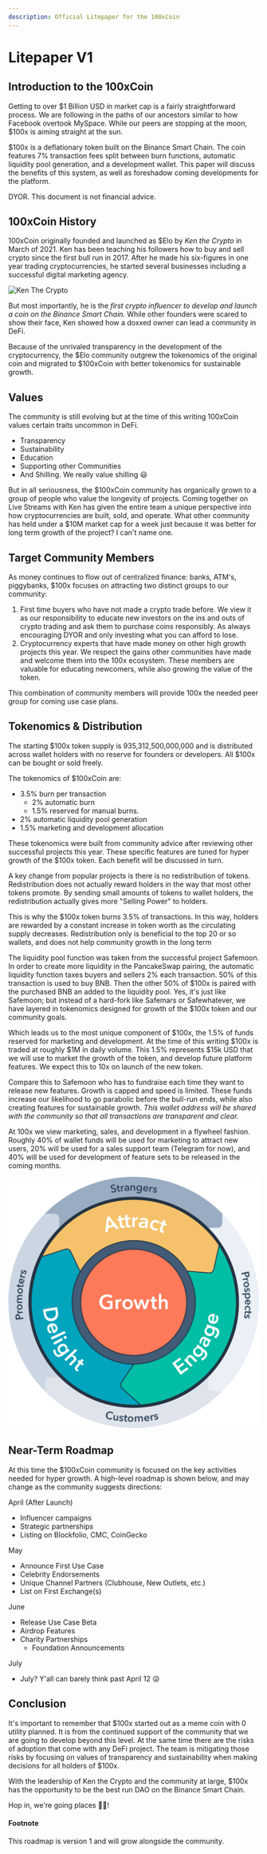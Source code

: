 ```yaml
---
description: Official Litepaper for the 100xCoin
---
```


# Litepaper V1

## Introduction to the 100xCoin

Getting to over $1 Billion USD in market cap is a fairly straightforward process. We are following in the paths of our ancestors similar to how Facebook overtook MySpace. While our peers are stopping at the moon, $100x is aiming straight at the sun.

$100x is a deflationary token built on the Binance Smart Chain. The coin features 7% transaction fees split between burn functions, automatic liquidity pool generation, and a development wallet. This paper will discuss the benefits of this system, as well as foreshadow coming developments for the platform.

DYOR. This document is not financial advice.

## 100xCoin History

100xCoin originally founded and launched as $Elo by _Ken the Crypto_ in March of 2021. Ken has been teaching his followers how to buy and sell crypto since the first bull run in 2017. After he made his six-figures in one year trading cryptocurrencies, he started several businesses including a successful digital marketing agency.

![Ken The Crypto](https://miro.medium.com/max/2558/1*1C99PFc30MTYy-iyvkxidg.png)

But most importantly, he is the _first crypto influencer to develop and launch a coin on the Binance Smart Chain._ While other founders were scared to show their face, Ken showed how a doxxed owner can lead a community in DeFi.

Because of the unrivaled transparency in the development of the cryptocurrency, the $Elo community outgrew the tokenomics of the original coin and migrated to $100xCoin with better tokenomics for sustainable growth.

## Values

The community is still evolving but at the time of this writing 100xCoin values certain traits uncommon in DeFi.

* Transparency
* Sustainability 
* Education
* Supporting other Communities
* And Shilling. We really value shilling 😃 

But in all seriousness, the $100xCoin community has organically grown to a group of people who value the longevity of projects. Coming together on Live Streams with Ken has given the entire team a unique perspective into how cryptocurrencies are built, sold, and operate. What other community has held under a $10M market cap for a week just because it was better for long term growth of the project? I can't name one.

## Target Community Members

As money continues to flow out of centralized finance: banks, ATM's, piggybanks, $100x focuses on attracting two distinct groups to our community:

1. First time buyers who have not made a crypto trade before. We view it as our responsibility to educate new investors on the ins and outs of crypto trading and ask them to purchase coins responsibly. As always encouraging DYOR and only investing what you can afford to lose. 
2. Cryptocurrency experts that have made money on other high growth projects this year. We respect the gains other communities have made and welcome them into the 100x ecosystem. These members are valuable for educating newcomers, while also growing the value of the token. 

This combination of community members will provide 100x the needed peer group for coming use case plans.

## Tokenomics & Distribution

The starting $100x token supply is 935,312,500,000,000 and is distributed across wallet holders with no reserve for founders or developers. All $100x can be bought or sold freely.

The tokenomics of $100xCoin are:

* 3.5% burn per transaction
  * 2% automatic burn
  * 1.5% reserved for manual burns. 
* 2% automatic liquidity pool generation
* 1.5% marketing and development allocation

These tokenomics were built from community advice after reviewing other successful projects this year. These specific features are tuned for hyper growth of the $100x token. Each benefit will be discussed in turn.

A key change from popular projects is there is no redistribution of tokens. Redistribution does not actually reward holders in the way that most other tokens promote. By sending small amounts of tokens to wallet holders, the redistribution actually gives more "Selling Power" to holders.

This is why the $100x token burns 3.5% of transactions. In this way, holders are rewarded by a constant increase in token worth as the circulating supply decreases. Redistribution only is beneficial to the top 20 or so wallets, and does not help community growth in the long term

The liquidity pool function was taken from the successful project Safemoon. In order to create more liquidity in the PancakeSwap pairing, the automatic liquidity function taxes buyers and sellers 2% each transaction. 50% of this transaction is used to buy BNB. Then the other 50% of $100x is paired with the purchased BNB an added to the liquidity pool. Yes, it's just like Safemoon; but instead of a hard-fork like Safemars or Safewhatever, we have layered in tokenomics designed for growth of the $100x token and our community goals.

Which leads us to the most unique component of $100x, the 1.5% of funds reserved for marketing and development. At the time of this writing $100x is traded at roughly $1M in daily volume. This 1.5% represents $15k USD that we will use to market the growth of the token, and develop future platform features. We expect this to 10x on launch of the new token.

Compare this to Safemoon who has to fundraise each time they want to release new features. Growth is capped and speed is limited. These funds increase our likelihood to go parabolic before the bull-run ends, while also creating features for sustainable growth. _This wallet address will be shared with the community so that all transactions are transparent and clear._

At 100x we view marketing, sales, and development in a flywheel fashion. Roughly 40% of wallet funds will be used for marketing to attract new users, 20% will be used for a sales support team \(Telegram for now\), and 40% will be used for development of feature sets to be released in the coming months.

![100x Sales &amp; Development Flywheel](.gitbook/assets/image%20%281%29.png)

## Near-Term Roadmap

At this time the $100xCoin community is focused on the key activities needed for hyper growth. A high-level roadmap is shown below, and may change as the community suggests directions:

April \(After Launch\)

* Influencer campaigns
* Strategic partnerships
* Listing on Blockfolio, CMC, CoinGecko

May

* Announce First Use Case
* Celebrity Endorsements
* Unique Channel Partners \(Clubhouse, New Outlets, etc.\)
* List on First Exchange\(s\)

June

* Release Use Case Beta
* Airdrop Features 
* Charity Partnerships 
  * Foundation Announcements

July

* July?  Y'all can barely think past April 12 😜

## Conclusion

It's important to remember that $100x started out as a meme coin with 0 utility planned. It is from the continued support of the community that we are going to develop beyond this level. At the same time there are the risks of adoption that come with any DeFi project. The team is mitigating those risks by focusing on values of transparency and sustainability when making decisions for all holders of $100x.

With the leadership of Ken the Crypto and the community at large, $100x has the opportunity to be the best run DAO on the Binance Smart Chain.

Hop in, we're going places 🧑‍🚀!

#### Footnote

This roadmap is version 1 and will grow alongside the community.

